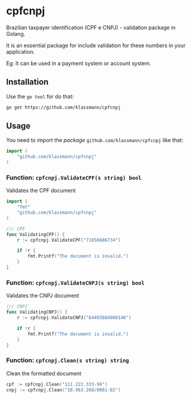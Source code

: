 # cpfcnpj
Brazilian taxpayer identification (CPF e CNPJ) - validation package in Golang.

It is an essential package for include validation for these numbers in your application.

Eg: It can be used in a payment system or account system.

## Installation
Use the `go tool` for do that:
```bash
go get https://github.com/klassmann/cpfcnpj
```

## Usage

You need to import the *package* `github.com/klassmann/cpfcnpj` like that:

```go
import (
    "github.com/klassmann/cpfcnpj"
)
```


### Function: `cpfcnpj.ValidateCPF(s string) bool`
Validates the CPF document
```go
import (
    "fmt"
    "github.com/klassmann/cpfcnpj"
)

/// CPF
func ValidatingCPF() {
    r := cpfcnpj.ValidateCPF("71656686734")

    if !r {
        fmt.Printf("The document is invalid.")
    }
}
```

### Function: `cpfcnpj.ValidateCNPJ(s string) bool`
Validates the CNPJ document
```go
/// CNPJ
func ValidatingCNPJ() {
    r := cpfcnpj.ValidateCNPJ("64493884000146")

    if !r {
        fmt.Printf("The document is invalid.")
    }
}
```

### Function: `cpfcnpj.Clean(s string) string`
Clean the formatted document
```go
cpf := cpfcnpj.Clean("111.222.333-99")
cnpj := cpfcnpj.Clean("10.963.268/0001-82")
```